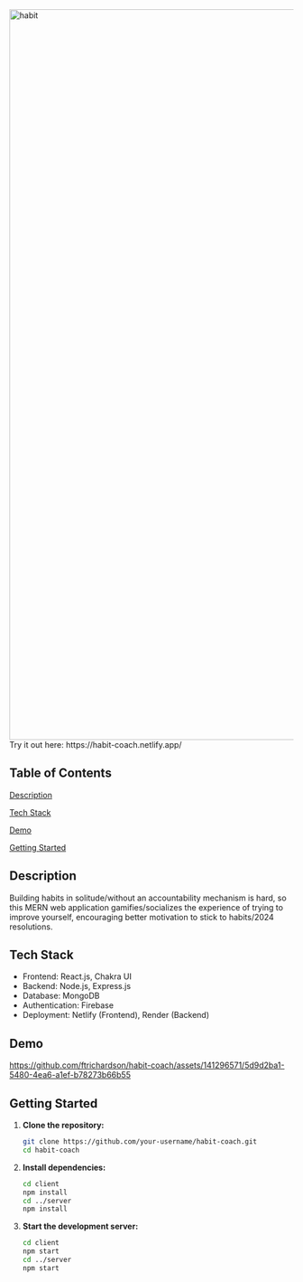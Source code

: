 <img width="1293" alt="habit" src="https://github.com/ftrichardson/habit-coach/assets/141296571/a9da50d4-eeab-4ed2-870a-a8af2042a7b7">
Try it out here: https://habit-coach.netlify.app/

## Table of Contents
<p>
  <a href="#description">Description</a>
</p>
<p>
  <a href="#tech-stack">Tech Stack</a>
</p>
<p>
  <a href="#demo">Demo</a>
</p>
<p>
  <a href="#getting-started">Getting Started</a>
</p>

## Description
Building habits in solitude/without an accountability mechanism is hard, so this MERN web application gamifies/socializes the experience of trying to improve yourself, encouraging better motivation to stick to habits/2024 resolutions.

## Tech Stack

- Frontend: React.js, Chakra UI
- Backend: Node.js, Express.js
- Database: MongoDB
- Authentication: Firebase
- Deployment: Netlify (Frontend), Render (Backend)

## Demo


https://github.com/ftrichardson/habit-coach/assets/141296571/5d9d2ba1-5480-4ea6-a1ef-b78273b66b55



## Getting Started

1. **Clone the repository:**

   ```bash
   git clone https://github.com/your-username/habit-coach.git
   cd habit-coach
   
2. **Install dependencies:**

   ```bash
   cd client
   npm install
   cd ../server
   npm install
   
3. **Start the development server:**

   ```bash
   cd client
   npm start
   cd ../server
   npm start
